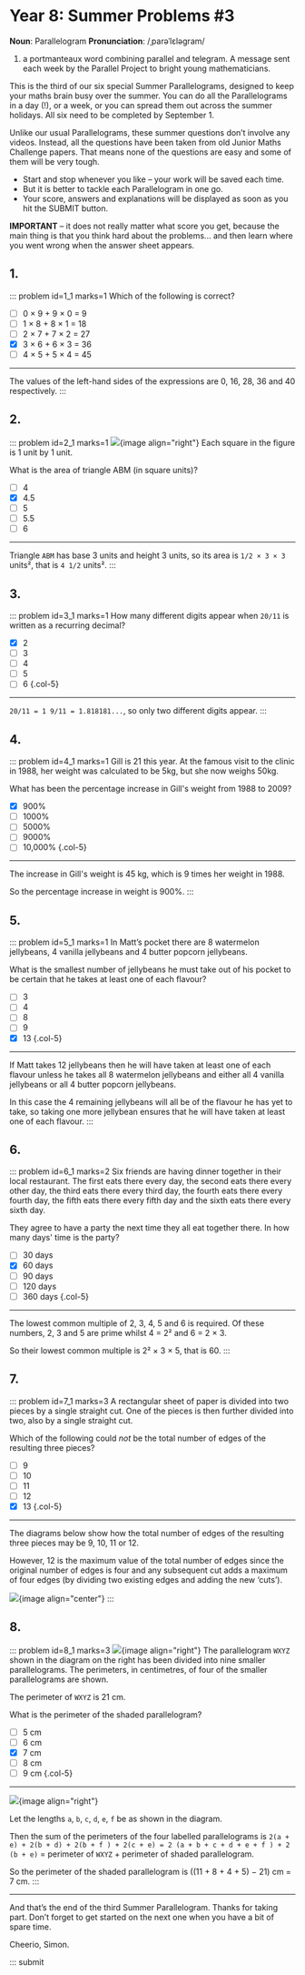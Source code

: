 # Year 8: Summer Problems #3

<div class="dictionary">

__Noun__: Parallelogram
__Pronunciation__: /ˌparəˈlɛləɡram/

1. a portmanteaux word combining parallel and telegram. A message sent each
week by the Parallel Project to bright young mathematicians.

</div>

This is the third of our six special Summer Parallelograms, designed to keep your maths brain busy over the summer. You can do all the Parallelograms in a day (!), or a week, or you can spread them out across the summer holidays. All six need to be completed by September 1.

Unlike our usual Parallelograms, these summer questions don’t involve any videos. Instead, all the questions have been taken from old Junior Maths Challenge papers. That means none of the questions are easy and some of them will be very tough.

* Start and stop whenever you like – your work will be saved each time.
* But it is better to tackle each Parallelogram in one go.
* Your score, answers and explanations will be displayed as soon as you hit the SUBMIT button.

__IMPORTANT__ – it does not really matter what score you get, because the main thing is that you think hard about the problems... and then learn where you went wrong when the answer sheet appears. 


## 1.

::: problem id=1_1 marks=1
Which of the following is correct?

* [ ] 0 × 9 + 9 × 0 = 9
* [ ] 1 × 8 + 8 × 1 = 18
* [ ] 2 × 7 + 7 × 2 = 27
* [x] 3 × 6 + 6 × 3 = 36
* [ ] 4 × 5 + 5 × 4 = 45

---

The values of the left-hand sides of the expressions are 0, 16, 28, 36 and 40 respectively.
:::


## 2.

::: problem id=2_1 marks=1
![](/resources/2018summer-8-3/2-triangle-question.gif){image align="right"}
Each square in the figure is 1 unit by 1 unit.

What is the area of triangle ABM (in square units)?

* [ ] 4
* [x] 4.5
* [ ] 5
* [ ] 5.5
* [ ] 6

---

Triangle `ABM` has base 3 units and height 3 units, so its area is `1/2 × 3 × 3` units², that is `4 1/2` units².
:::


## 3.

::: problem id=3_1 marks=1
How many different digits appear when `20/11` is written as a recurring decimal?

* [x] 2
* [ ] 3
* [ ] 4
* [ ] 5
* [ ] 6
{.col-5}

---

`20/11 = 1 9/11 = 1.818181...`, so only two different digits appear.
:::


## 4.

::: problem id=4_1 marks=1
Gill is 21 this year. At the famous visit to the clinic in 1988, her weight was calculated to
be 5kg, but she now weighs 50kg.

What has been the percentage increase in Gill's weight
from 1988 to 2009?

* [x] 900%
* [ ] 1000%
* [ ] 5000%
* [ ] 9000%
* [ ] 10,000%
{.col-5}

---

The increase in Gill's weight is 45 kg, which is 9 times her weight in 1988.

So the percentage increase in weight is 900%.
:::


## 5.

::: problem id=5_1 marks=1
In Matt’s pocket there are 8 watermelon jellybeans, 4 vanilla jellybeans and 4 butter popcorn jellybeans.

What is the smallest number of jellybeans he must take out of his pocket to be certain that he takes at least one of each flavour?

* [ ] 3
* [ ] 4
* [ ] 8
* [ ] 9
* [x] 13
{.col-5}

---

If Matt takes 12 jellybeans then he will have taken at least one of each flavour unless he takes all 8 watermelon jellybeans and either all 4 vanilla jellybeans or all 4 butter popcorn jellybeans.

In this case the 4 remaining jellybeans will all be of the flavour he has yet to take, so taking one more jellybean ensures that he will have taken at least one of each flavour.
:::


## 6.

::: problem id=6_1 marks=2
Six friends are having dinner together in their local restaurant. The first eats there every day, the second eats there every other day, the third eats there every third day, the fourth eats there every fourth day, the fifth eats there every fifth day and the sixth eats there every sixth day.

They agree to have a party the next time they all eat together there. In how many days' time is the party?

* [ ] 30 days
* [x] 60 days
* [ ] 90 days
* [ ] 120 days
* [ ] 360 days
{.col-5}

---

The lowest common multiple of 2, 3, 4, 5 and 6 is required. Of these numbers, 2, 3 and 5 are prime whilst 4 = 2² and 6 = 2 × 3.

So their lowest common multiple is 2² × 3 × 5, that is 60.
:::


## 7.

::: problem id=7_1 marks=3
A rectangular sheet of paper is divided into two pieces by a single straight cut. One of the pieces is then further divided into two, also by a single straight cut.

Which of the following could _not_ be the total number of edges of the resulting three pieces?

* [ ] 9
* [ ] 10
* [ ] 11
* [ ] 12
* [x] 13
{.col-5}

---

The diagrams below show how the total number of edges of the resulting three pieces may be 9, 10, 11 or 12.

However, 12 is the maximum value of the total number of edges since the original number of edges is four and any subsequent cut adds a maximum of four edges (by dividing two existing edges and adding the new ‘cuts’).

![](/resources/2018summer-8-3/7-folding-answer.gif){image align="center"}
:::


## 8.

::: problem id=8_1 marks=3
![](/resources/2018summer-8-3/8-parallelogram-question.gif){image align="right"}
The parallelogram `WXYZ` shown in the diagram on the right has been divided into nine smaller parallelograms. The perimeters, in centimetres, of four of the smaller parallelograms are shown.

The perimeter of `WXYZ` is 21 cm.

What is the perimeter of the shaded parallelogram?

* [ ] 5 cm
* [ ] 6 cm
* [x] 7 cm
* [ ] 8 cm
* [ ] 9 cm
{.col-5}

---

![](/resources/2018summer-8-3/8-parallelogram-answer.gif){image align="right"}

Let the lengths `a`, `b`, `c`, `d`, `e`, `f` be as shown in the diagram.

Then the sum of the perimeters of the four labelled parallelograms is `2(a + e) + 2(b + d) + 2(b + f ) + 2(c + e) = 2 (a + b + c + d + e + f ) + 2 (b + e)` = perimeter of `WXYZ` + perimeter of shaded parallelogram.

So the perimeter of the shaded parallelogram is ((11 + 8 + 4 + 5) − 21) cm = 7 cm.
:::


***

And that’s the end of the third Summer Parallelogram. Thanks for taking part. Don’t forget to get started on the next one when you have a bit of spare time.

Cheerio,
Simon.

::: submit
